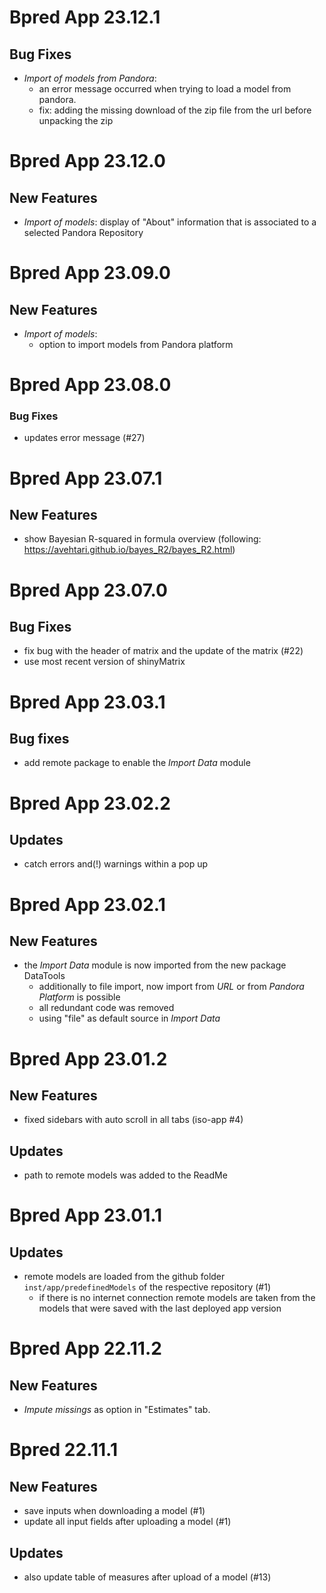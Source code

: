 # Bpred App 23.12.1

## Bug Fixes
- _Import of models from Pandora_: 
  - an error message occurred when trying to load a model from pandora.
  - fix: adding the missing download of the zip file from the url before unpacking the zip

# Bpred App 23.12.0

## New Features
- _Import of models_: display of "About" information that is associated to a selected Pandora 
  Repository

# Bpred App 23.09.0

## New Features
- _Import of models_:
  - option to import models from Pandora platform

# Bpred App 23.08.0

### Bug Fixes

- updates error message (#27)

# Bpred App 23.07.1

## New Features
- show Bayesian R-squared in formula overview (following: https://avehtari.github.io/bayes_R2/bayes_R2.html)

# Bpred App 23.07.0

## Bug Fixes
- fix bug with the header of matrix and the update of the matrix (#22)
- use most recent version of shinyMatrix

# Bpred App 23.03.1

## Bug fixes
- add remote package to enable the _Import Data_ module

# Bpred App 23.02.2

## Updates
- catch errors and(!) warnings within a pop up

# Bpred App 23.02.1

## New Features
- the _Import Data_ module is now imported from the new package DataTools 
  - additionally to file import, now import from _URL_ or from _Pandora Platform_ is possible
  - all redundant code was removed
  - using "file" as default source in _Import Data_

# Bpred App 23.01.2

## New Features
- fixed sidebars with auto scroll in all tabs (iso-app #4)

## Updates
- path to remote models was added to the ReadMe 

# Bpred App 23.01.1

## Updates
- remote models are loaded from the github folder `inst/app/predefinedModels` of the respective 
repository (#1)
  - if there is no internet connection remote models are taken from the models that were saved with
  the last deployed app version

# Bpred App 22.11.2

## New Features
- _Impute missings_ as option in "Estimates" tab.

# Bpred 22.11.1

## New Features
- save inputs when downloading a model (#1)
- update all input fields after uploading a model (#1)

## Updates
- also update table of measures after upload of a model (#13)
